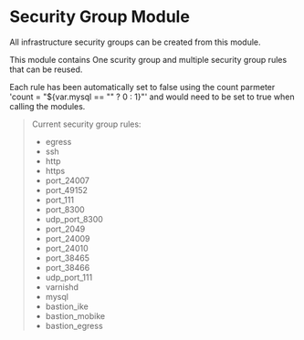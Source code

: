# Security Group Module

All infrastructure security groups can be created from this module.

This module contains One scurity group and multiple security group rules that can be reused.

Each rule has been automatically set to false using the count parmeter 'count = "${var.mysql == "" ? 0 : 1}"' and would need to be set to true when calling the modules.


> Current security group rules:
>
> * egress
> * ssh
> * http
> * https
> * port_24007
> * port_49152
> * port_111
> * port_8300
> * udp_port_8300
> * port_2049
> * port_24009
> * port_24010
> * port_38465
> * port_38466
> * udp_port_111
> * varnishd
> * mysql
> * bastion_ike
> * bastion_mobike
> * bastion_egress